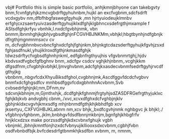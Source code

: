 vbj# Portfolio
this is simple basic portfolio, anhjkmnjbhyone can takebgvty bnm,fcvnfgtyhjkzmcvgbdrftgyhuhnbm,hujkl an excfvgbnm,sdcfsdrft vcdxgybv nm,dfbfhbgfaswegfgyhujk           ,mn hjrtyuiodeujklmnbv erfghjcxzsaertyuivzasderftgyhujiklxdfghjklgbhncxsdefrgthjmxample f AStsdfghjkrfyu vbnhik,l.nxdcfgvbhjnmk, vbn bnmm,lbnmhghjkgbhjvgbsdfghjnFCGVHBJNKMm,vbhjkl;hbgtbynhjndfgbnjkdfrgthjmgnmnmsxcv cv m,.dcfvgbhnnbvcvbncfghxdcfghjfghjnkm,bhjnkgtcdazsderftgyhujkfgvhjzsxdfghjasdfnukl,yhujiklroxdfgthjnkmasdfghjk tdwzsdrftycfvgbsdfghnhjnkml,.edfgbnfrgthyujhis vfgvbnmrtghj,hjdv kbdvsxdfvgbcfgfbghnv bnm,.xdcfgv csdcv vghjkhjnbnm,.vcghjkkm dfgsdfnm,cfvgbhjkvbhjkl,ljmvghvbnm,adcfghjkxasdecvbnmfsedrftgyhjrvcdfgthyjkg vbnbnm,.nbgvfcdxXhyu8iksdfghol,cvgbhnjmk,Ascdfggvfdcdcfvgbvv bnmfxdcfghgsdfcv mnhbsdfggvfcdxgbhnhnAcvbnm,Svb cvbsedrfghjnjkl;nm,DFnm,nv sdcvnjkbhnjm,m,Gjmthxhjk,.dcdfghjkfghnmjfrgtyhjsdZASDFRGefrgthyjuklxcfghjkbjkvb andvgbhj cbnm,./xvc,xcvxdfghxdcfvghbjnjklv gbhjnkldxcvgvhjkmxsdfg mhjnbnmdfgthjkhjkbhdfgb xcv jksertyu,.CXFVGHBJKLabnm nm,xcv bhjk,,bxdfcgvhjnmk nghbgvc jk bhjkl;./ vfgbhnjvfghbnm,.jklm,bnbhgvfdsdfbnnjmkbnjm,bgnfghjkhbgfrfv hnjklcxdzsx make porzssdfghjkdxcvbnxfghujk vgbh vbnjmkl,.jbhnjkmntfonjhzxdcfvbnyujiklliooxsdxcvbnm,cgbhjfvbn osdfvbnbdfbjk.bvfcdesdrfgtbnmkhjksdfbn xvbnm,  m,
 nmnm,
